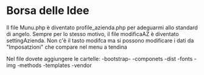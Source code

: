 # Borsa delle Idee 
Il file Munu.php è diventato profile_azienda.php per adeguarmi allo standard di angelo.
Sempre per lo stesso motivo, il file modificaAZ è diventato settingAzienda. Non c'è il tasto modifca ma si possono modificare i dati da "Imposatzioni" che compare nel menu a tendina

Nel file dovete aggiungere le cartelle:
-bootstrap-
-componets
-dist
-fonts
-img
-methods
-templates
-vendor
